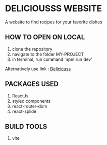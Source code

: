 # DELICIOUSSS WEBSITE

A website to find recipes for your favorite dishes

## HOW TO OPEN ON LOCAL

1. clone the repository
2. navigate to the folder MY-PROJECT
3. in terminal, run command 'npm run dev'

Alternatively use link : [Deliciouss](https://delidish.netlify.app/)

## PACKAGES USED

1. ReactJs
2. styled components
3. react-router-dom
4. react-splide

## BUILD TOOLS

1. vite
